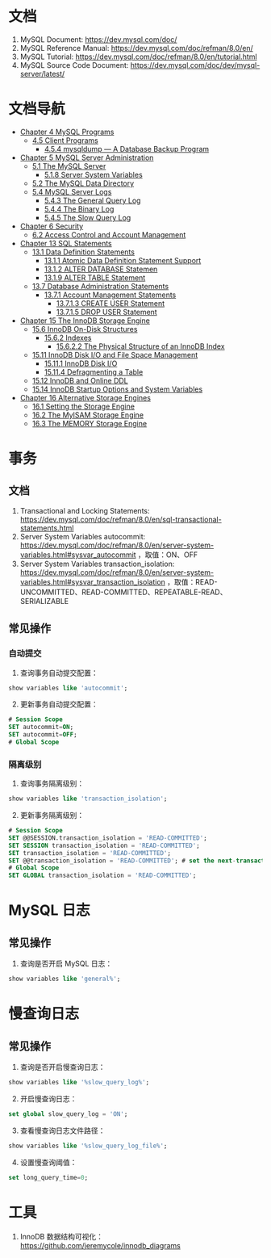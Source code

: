 # 文档
1. MySQL Document: https://dev.mysql.com/doc/
2. MySQL Reference Manual: https://dev.mysql.com/doc/refman/8.0/en/
3. MySQL Tutorial: https://dev.mysql.com/doc/refman/8.0/en/tutorial.html
4. MySQL Source Code Document: https://dev.mysql.com/doc/dev/mysql-server/latest/

# 文档导航
- [Chapter 4 MySQL Programs](https://dev.mysql.com/doc/refman/8.0/en/programs.html)
  - [4.5 Client Programs](https://dev.mysql.com/doc/refman/8.0/en/programs-client.html)
    - [4.5.4 mysqldump — A Database Backup Program](https://dev.mysql.com/doc/refman/8.0/en/mysqldump.html)
- [Chapter 5 MySQL Server Administration](https://dev.mysql.com/doc/refman/8.0/en/server-administration.html)
  - [5.1 The MySQL Server](https://dev.mysql.com/doc/refman/8.0/en/mysqld-server.html)
    - [5.1.8 Server System Variables](https://dev.mysql.com/doc/refman/8.0/en/server-system-variables.html)
  - [5.2 The MySQL Data Directory](https://dev.mysql.com/doc/refman/8.0/en/data-directory.html)
  - [5.4 MySQL Server Logs](https://dev.mysql.com/doc/refman/8.0/en/server-logs.html)
    - [5.4.3 The General Query Log](https://dev.mysql.com/doc/refman/8.0/en/query-log.html)
    - [5.4.4 The Binary Log](https://dev.mysql.com/doc/refman/8.0/en/binary-log.html)
    - [5.4.5 The Slow Query Log](https://dev.mysql.com/doc/refman/8.0/en/slow-query-log.html)
- [Chapter 6 Security](https://dev.mysql.com/doc/refman/8.0/en/security.html)
  - [6.2 Access Control and Account Management](https://dev.mysql.com/doc/refman/8.0/en/access-control.html)
- [Chapter 13 SQL Statements](https://dev.mysql.com/doc/refman/8.0/en/sql-statements.html)
  - [13.1 Data Definition Statements](https://dev.mysql.com/doc/refman/8.0/en/sql-data-definition-statements.html)
    - [13.1.1 Atomic Data Definition Statement Support](https://dev.mysql.com/doc/refman/8.0/en/atomic-ddl.html)
    - [13.1.2 ALTER DATABASE Statemen](https://dev.mysql.com/doc/refman/8.0/en/alter-database.html)
    - [13.1.9 ALTER TABLE Statement](https://dev.mysql.com/doc/refman/8.0/en/alter-table.html)
  - [13.7 Database Administration Statements](https://dev.mysql.com/doc/refman/8.0/en/sql-server-administration-statements.html)
    - [13.7.1 Account Management Statements](https://dev.mysql.com/doc/refman/8.0/en/account-management-statements.html)
      - [13.7.1.3 CREATE USER Statement](https://dev.mysql.com/doc/refman/8.0/en/create-user.html)
      - [13.7.1.5 DROP USER Statement](https://dev.mysql.com/doc/refman/8.0/en/drop-user.html)
- [Chapter 15 The InnoDB Storage Engine](https://dev.mysql.com/doc/refman/8.0/en/innodb-storage-engine.html)
  - [15.6 InnoDB On-Disk Structures](https://dev.mysql.com/doc/refman/8.0/en/innodb-on-disk-structures.html)
    - [15.6.2 Indexes](https://dev.mysql.com/doc/refman/8.0/en/innodb-indexes.html)
      - [15.6.2.2 The Physical Structure of an InnoDB Index](https://dev.mysql.com/doc/refman/8.0/en/innodb-physical-structure.html)
  - [15.11 InnoDB Disk I/O and File Space Management](https://dev.mysql.com/doc/refman/8.0/en/innodb-disk-management.html)
    - [15.11.1 InnoDB Disk I/O](https://dev.mysql.com/doc/refman/8.0/en/innodb-disk-io.html)
    - [15.11.4 Defragmenting a Table](https://dev.mysql.com/doc/refman/8.0/en/innodb-file-defragmenting.html)
  - [15.12 InnoDB and Online DDL](https://dev.mysql.com/doc/refman/8.0/en/innodb-online-ddl.html)
  - [15.14 InnoDB Startup Options and System Variables](https://dev.mysql.com/doc/refman/8.0/en/innodb-parameters.html)
- [Chapter 16 Alternative Storage Engines](https://dev.mysql.com/doc/refman/8.0/en/storage-engines.html)
  - [16.1 Setting the Storage Engine](https://dev.mysql.com/doc/refman/8.0/en/storage-engine-setting.html)
  - [16.2 The MyISAM Storage Engine](https://dev.mysql.com/doc/refman/8.0/en/myisam-storage-engine.html)
  - [16.3 The MEMORY Storage Engine](https://dev.mysql.com/doc/refman/8.0/en/memory-storage-engine.html)
 
# 事务
## 文档
1. Transactional and Locking Statements: https://dev.mysql.com/doc/refman/8.0/en/sql-transactional-statements.html
2. Server System Variables autocommit: https://dev.mysql.com/doc/refman/8.0/en/server-system-variables.html#sysvar_autocommit ，取值：ON、OFF
3. Server System Variables transaction_isolation: https://dev.mysql.com/doc/refman/8.0/en/server-system-variables.html#sysvar_transaction_isolation ，取值：READ-UNCOMMITTED、READ-COMMITTED、REPEATABLE-READ、SERIALIZABLE
## 常见操作
### 自动提交
1. 查询事务自动提交配置：
```sql
show variables like 'autocommit';
```
2. 更新事务自动提交配置：
```sql
# Session Scope
SET autocommit=ON;
SET autocommit=OFF;
# Global Scope
```
### 隔离级别
1. 查询事务隔离级别：
```sql
show variables like 'transaction_isolation';
```
2. 更新事务隔离级别：
```sql
# Session Scope
SET @@SESSION.transaction_isolation = 'READ-COMMITTED';
SET SESSION transaction_isolation = 'READ-COMMITTED';
SET transaction_isolation = 'READ-COMMITTED';
SET @@transaction_isolation = 'READ-COMMITTED'; # set the next-transaction isolation level
# Global Scope
SET GLOBAL transaction_isolation = 'READ-COMMITTED';
```

# MySQL 日志
## 常见操作
1. 查询是否开启 MySQL 日志：
``` sql
show variables like 'general%';
```

# 慢查询日志
## 常见操作
1. 查询是否开启慢查询日志：
``` sql
show variables like '%slow_query_log%';
```
2. 开启慢查询日志：
``` sql
set global slow_query_log = 'ON';
```
3. 查看慢查询日志文件路径：
``` sql
show variables like '%slow_query_log_file%';
```
4. 设置慢查询阈值：
``` sql
set long_query_time=0;
```

# 工具
1. InnoDB 数据结构可视化：https://github.com/jeremycole/innodb_diagrams
